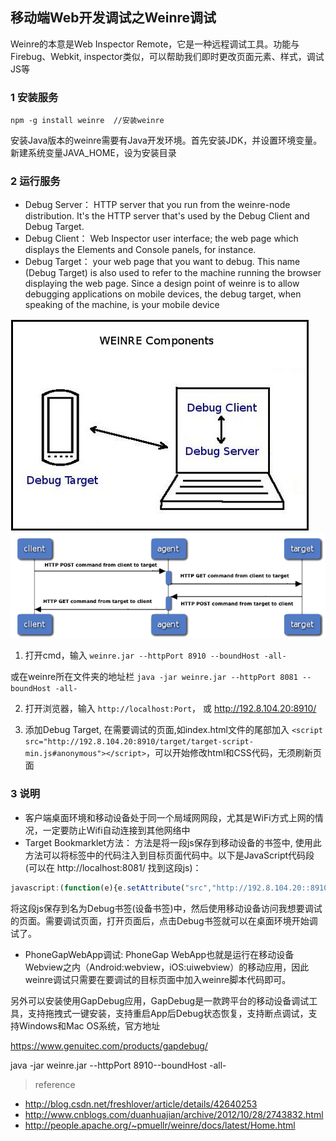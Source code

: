 ## 移动端Web开发调试之Weinre调试

Weinre的本意是Web Inspector Remote，它是一种远程调试工具。功能与Firebug、Webkit, inspector类似，可以帮助我们即时更改页面元素、样式，调试JS等

### 1 安装服务

`npm -g install weinre  //安装weinre`

安装Java版本的weinre需要有Java开发环境。首先安装JDK，并设置环境变量。新建系统变量JAVA_HOME，设为安装目录

### 2 运行服务

- Debug Server： HTTP server that you run from the weinre-node distribution. It's the HTTP server that's used by the Debug Client and Debug Target.
- Debug Client： Web Inspector user interface; the web page which displays the Elements and Console panels, for instance.
- Debug Target： your web page that you want to debug. This name (Debug Target) is also used to refer to the machine running the browser displaying the web page. Since a design point of weinre is to allow debugging applications on mobile devices, the debug target, when speaking of the machine, is your mobile device

![](Weinre1.jpg)
![](Weinre2.jpg)

1) 打开cmd，输入 `weinre.jar --httpPort 8910 --boundHost -all-`

或在weinre所在文件夹的地址栏 `java -jar weinre.jar --httpPort 8081 --boundHost -all-`

2) 打开浏览器，输入 `http://localhost:Port`， 或 http://192.8.104.20:8910/

3) 添加Debug Target, 在需要调试的页面,如index.html文件的尾部加入 `<script src="http://192.8.104.20:8910/target/target-script-min.js#anonymous"></script>`，可以开始修改html和CSS代码，无须刷新页面

### 3 说明

- 客户端桌面环境和移动设备处于同一个局域网网段，尤其是WiFi方式上网的情况，一定要防止Wifi自动连接到其他网络中
- Target Bookmarklet方法： 方法是将一段js保存到移动设备的书签中, 使用此方法可以将标签中的代码注入到目标页面代码中。以下是JavaScript代码段(可以在 http://localhost:8081/ 找到这段js)：

```javascript
javascript:(function(e){e.setAttribute("src","http://192.8.104.20::8910/target/target-script-min.js#anonymous");document.getElementsByTagName("body")[0].appendChild(e);})(document.createElement("script"));void(0);
```

将这段js保存到名为Debug书签(设备书签)中，然后使用移动设备访问我想要调试的页面。需要调试页面，打开页面后，点击Debug书签就可以在桌面环境开始调试了。

- PhoneGapWebApp调试: PhoneGap WebApp也就是运行在移动设备Webview之内（Android:webview，iOS:uiwebview）的移动应用，因此weinre调试只需要在要调试的目标页面中加入weinre脚本代码即可。

另外可以安装使用GapDebug应用，GapDebug是一款跨平台的移动设备调试工具，支持拖拽式一键安装，支持重启App后Debug状态恢复，支持断点调试，支持Windows和Mac OS系统，官方地址

https://www.genuitec.com/products/gapdebug/


java -jar weinre.jar --httpPort 8910--boundHost -all-

> reference

- http://blog.csdn.net/freshlover/article/details/42640253
- http://www.cnblogs.com/duanhuajian/archive/2012/10/28/2743832.html
- http://people.apache.org/~pmuellr/weinre/docs/latest/Home.html
